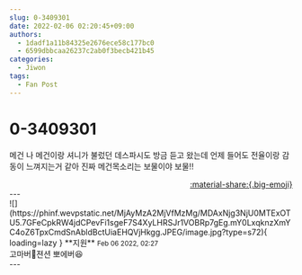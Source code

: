 ```yaml
---
slug: 0-3409301
date: 2022-02-06 02:20:45+09:00
authors:
  - 1dadf1a11b84325e2676ece58c177bc0
  - 6599dbbcaa26237c2ab0f3becb421b45
categories:
  - Jiwon
tags:
  - Fan Post
---
```


# 0-3409301

<div class="post-container" markdown="1">
<div class="content-container md-sidebar__scrollwrap" markdown="1">

메건 나 메건이랑 셔니가 불렀던 데스파시도 방금 듣고 왔는데 언제 들어도 전율이랑 감동이 느껴지는거 같아  진짜 메건목소리는 보물이야 보물!!

</div>
</div>

<div style="text-align: right;" markdown="1">
<a href="https://weverse.io/fromis9/fanpost/0-3409301" style="text-align: right;">:material-share:{.big-emoji}</a>
</div>
---

<div class="comments-container md-sidebar__scrollwrap" markdown="1">
<div class="comment" markdown="1">
<div class='id-container' markdown="1">
![](https://phinf.wevpstatic.net/MjAyMzA2MjVfMzMg/MDAxNjg3NjU0MTExOTU5.7GFeCpkRW4jdCPevFi1sgeF7S4XyLHRSJr1VOBRp7gEg.mY0LxqknzXmYC4oZ6TpxCmdSnAbldBctUiaEHQVjHkgg.JPEG/image.jpg?type=s72){ loading=lazy }
**<span class="artist">지원</span>** <small>Feb 06 2022, 02:27</small><br>
</div>
<div class='comment-body' markdown="1">
고마버🤍젼션 뽀에버😆
</div>
</div>
</div>
---
